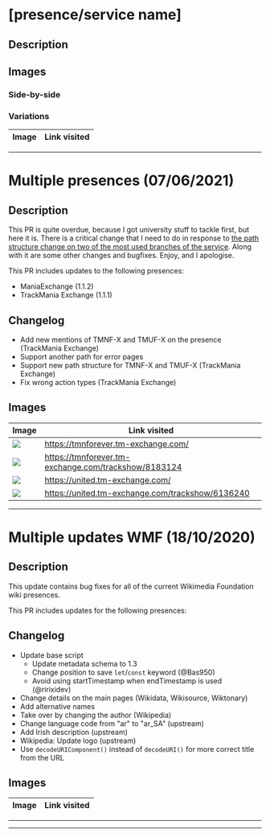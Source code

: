 # [presence/service name]

## Description

## Images

### Side-by-side

### Variations

| Image | Link visited |
| ----- | ------------ |

----

# Multiple presences (07/06/2021)

## Description

This PR is quite overdue, because I got university stuff to tackle first, but here it is. There is a critical change that I need to do in response to [the path structure change on two of the most used branches of the service](https://tmnforever.tm-exchange.com/newssearch). Along with it are some other changes and bugfixes. Enjoy, and I apologise.

This PR includes updates to the following presences:

- ManiaExchange (1.1.2)
- TrackMania Exchange (1.1.1)

## Changelog

- Add new mentions of TMNF-X and TMUF-X on the presence (TrackMania Exchange)
- Support another path for error pages
- Support new path structure for TMNF-X and TMUF-X (TrackMania Exchange)
- Fix wrong action types (TrackMania Exchange)

## Images

| Image | Link visited |
| ----- | ------------ |
| ![](https://user-images.githubusercontent.com/11584103/133931904-59f4f905-4a0a-4a3f-a51c-e4c2c2709e47.png) | https://tmnforever.tm-exchange.com/ |
| ![](https://user-images.githubusercontent.com/11584103/133931907-210cd268-82e2-4848-b76d-d8f1f7f66fa4.png) | https://tmnforever.tm-exchange.com/trackshow/8183124 |
| ![](https://user-images.githubusercontent.com/11584103/133931909-ad2966ab-4bdf-4904-ba2f-6c03afc57fd9.png) | https://united.tm-exchange.com/ |
| ![](https://user-images.githubusercontent.com/11584103/133931911-79fbaf62-16df-4a13-80ea-662378348fcf.png) | https://united.tm-exchange.com/trackshow/6136240 |

----

# Multiple updates WMF (18/10/2020) 

## Description

This update contains bug fixes for all of the current Wikimedia Foundation wiki presences.

This PR includes updates for the following presences:

## Changelog

- Update base script
  - Update metadata schema to 1.3
  - Change position to save `let`/`const` keyword (@Bas950)
  - Avoid using startTimestamp when endTimestamp is used (@ririxidev)
- Change details on the main pages (Wikidata, Wikisource, Wiktonary)
- Add alternative names
- Take over by changing the author (Wikipedia)
- Change language code from "ar" to "ar_SA" (upstream)
- Add Irish description (upstream)
- Wikipedia: Update logo (upstream)
- Use `decodeURIComponent()` instead of `decodeURI()` for more correct title from the URL

## Images

| Image | Link visited |
| ----- | ------------ |



----

<!-- 
var images = ``.split("\n")

var links = ``.split("\n")

console.log(images.length, links.length, images.length === links.length)

images = images.map(value => value.replace(/\[.+\]/, "[]"))
var result = images.map((value, index) => {
	if (value !== "") return `| ${value} | ${links[index]} |`
})
console.log(result.join("\n"))
-->

---